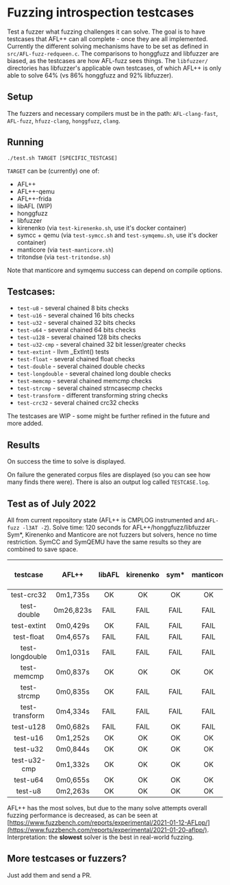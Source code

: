# Fuzzing introspection testcases

Test a fuzzer what fuzzing challenges it can solve.
The goal is to have testcases that AFL++ can all complete - once they are all implemented.
Currently the different solving mechanisms have to be set as defined in `src/AFL-fuzz-redqueen.c`.
The comparisons to honggfuzz and libfuzzer are biased, as the testcases are how AFL-fuzz sees things.
The `libfuzzer/` directories has libfuzzer's applicable own testcases, of which AFL++ is only able to solve 64% (vs 86% honggfuzz and 92% libfuzzer).

## Setup

The fuzzers and necessary compilers must be in the path: `AFL-clang-fast`, `AFL-fuzz`, `hfuzz-clang`, `honggfuzz`, `clang`.

## Running

```
./test.sh TARGET [SPECIFIC_TESTCASE]
```

`TARGET` can be (currently) one of:
  * AFL++
  * AFL++-qemu
  * AFL++-frida
  * libAFL (WIP)
  * honggfuzz
  * libfuzzer
  * kirenenko (via `test-kirenenko.sh`, use it's docker container)
  * symcc + qemu (via `test-symcc.sh` and `test-symqemu.sh`, use it's docker container)
  * manticore (via `test-manticore.sh`)
  * tritondse (via `test-tritondse.sh`)

Note that manticore and symqemu success can depend on compile options.

## Testcases:

  * `test-u8` - several chained 8 bits checks
  * `test-u16` - several chained 16 bits checks
  * `test-u32` - several chained 32 bits checks
  * `test-u64` - several chained 64 bits checks
  * `test-u128` - several chained 128 bits checks
  * `test-u32-cmp` - several chained 32 bit lesser/greater checks
  * `text-extint` - llvm _ExtInt() tests
  * `test-float` - several chained float checks
  * `test-double` - several chained double checks
  * `test-longdouble` - several chained long double checks
  * `test-memcmp` - several chained memcmp checks
  * `test-strcmp` - several chained strncasecmp checks
  * `test-transform` - different transforming string checks
  * `test-crc32` - several chained crc32 checks

The testcases are WIP - some might be further refined in the future and more added.

## Results

On success the time to solve is displayed.

On failure the generated corpus files are displayed (so you can see how many finds there were). There is also an output log called `TESTCASE.log`.

## Test as of July 2022

All from current repository state (AFL++ is CMPLOG instrumented and `AFL-fuzz -l3AT -Z`).
Solve time: 120 seconds for AFL++/honggfuzz/libfuzzer
Sym*, Kirenenko and Manticore are not fuzzers but solvers, hence no time restriction.
SymCC and SymQEMU have the same results so they are combined to save space.

|testcase|AFL++|libAFL|kirenenko|sym*|manticore|tritondse|AFL++-qemu/AFL++-frida|honggfuzz-2.5|libfuzzer-13|
|:------:|:---:|:----:|:-------:|:--:|:-------:|:-------:|:--------:|:-----------:|:----------:|
|test-crc32|0m1,735s|OK|OK|OK|OK|OK|0m14,609s|FAIL|0m14,207s|
|test-double|0m26,823s|FAIL|FAIL|FAIL|FAIL|FAIL|FAIL|FAIL|FAIL|
|test-extint|0m0,429s|OK|FAIL|FAIL|FAIL|FAIL|FAIL|FAIL|FAIL|
|test-float|0m4,657s|FAIL|FAIL|FAIL|FAIL|FAIL|FAIL|FAIL|FAIL|
|test-longdouble|0m1,031s|FAIL|FAIL|FAIL|FAIL||FAIL|FAIL|FAIL|
|test-memcmp|0m0,837s|OK|OK|OK|OK|FAIL|0m6,494s|0m1,005s|0m0,308s|
|test-strcmp|0m0,835s|OK|FAIL|FAIL|FAIL||0m5,727s|0m1,004s|0m1,040s|
|test-transform|0m4,334s|FAIL|FAIL|FAIL|FAIL|FAIL|FAIL|FAIL|FAIL|
|test-u128|0m0,682s|FAIL|FAIL|OK|FAIL|FAIL|FAIL|FAIL|FAIL|
|test-u16|0m1,252s|OK|OK|OK|OK|OK|0m8,132s|0m1,005s|0m3,741s|
|test-u32|0m0,844s|OK|OK|OK|OK|OK|0m5,185s|0m1,004s|0m2,887s|
|test-u32-cmp|0m1,332s|OK|OK|OK|OK|OK|1m42,470s|0m6,404s|0m0,454s|
|test-u64|0m0,655s|OK|OK|OK|OK|OK|0m3,844s|0m1,005s|0m5,465s|
|test-u8|0m2,263s|OK|OK|OK|OK|OK|0m18,186s|0m1,004s|0m1,370s|

AFL++ has the most solves, but due to the many solve attempts overall fuzzing performance is decreased, as can be seen at [https://www.fuzzbench.com/reports/experimental/2021-01-12-AFLpp/](https://www.fuzzbench.com/reports/experimental/2021-01-20-aflpp/).
Interpretation: the **slowest** solver is the best in real-world fuzzing.

## More testcases or fuzzers?

Just add them and send a PR.
